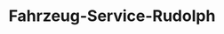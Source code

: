---
title: "Fahrzeug-Service-Rudolph"
url: /doberschuetz/fahrzeug-service-rudolph/
shop: Autowerkstatt
---